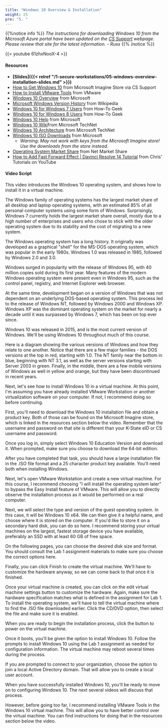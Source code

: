 ```yaml
---
title: "Windows 10 Overview & Installation"
weight: 25
pre: "5. "
---
```


{{%notice info %}}
_The instructions for downloading Windows 10 from the Microsoft Azure portal have been updated on the [CS Support](https://support.cs.ksu.edu/CISDocs/wiki/FAQ#MSDNAA) webpage. Please review that site for the latest information. - Russ_
{{% /notice %}}

{{< youtube 61zhxNooX-4 >}}

#### Resources

* **[Slides]({{< relref "/1-secure-workstations/05-windows-overview-installation-slides.md" >}})**
* [How to Get Windows 10](https://support.cs.ksu.edu/CISDocs/wiki/FAQ#MSDNAA) from Microsoft Imagine Store via CS Support
* [How to Install VMware Tools](https://kb.vmware.com/s/article/1014294) from VMware
* [Windows 10 Overview](https://www.microsoft.com/en-us/windows/features) from Microsoft
* [Microsoft Windows Version History](https://en.wikipedia.org/wiki/Microsoft_Windows_version_history) from Wikipedia
* [Windows 10 for Windows 7 Users](https://www.howtogeek.com/219034/here%E2%80%99s-what%E2%80%99s-different-about-windows-10-for-windows-7-users/) from How-To Geek
* [Windows 10 for Windows 8 Users](https://www.howtogeek.com/219098/heres-whats-different-about-windows-10-for-windows-8-users/) from How-To Geek
* [Windows 10 Help](https://support.microsoft.com/en-us/products/windows?os=windows-10) from Microsoft
* [Windows 10 Wiki](https://social.technet.microsoft.com/wiki/contents/articles/31032.windows-10-portal.aspx)from Microsoft TechNet
* [Windows 10 Architecture](https://social.technet.microsoft.com/wiki/contents/articles/31048.architecture-of-windows-10.aspx) from Microsoft TechNet
* [Windows 10 ISO Downloads](https://www.microsoft.com/en-us/software-download/windows10) from Microsoft
  - _Warning: May not work with keys from the Microsoft Imagine store! Use the downloads from the store instead._
* [Operating System Market Share](https://netmarketshare.com/operating-system-market-share.aspx?options=%7B%22filter%22%3A%7B%22%24and%22%3A%5B%7B%22deviceType%22%3A%7B%22%24in%22%3A%5B%22Desktop%2Flaptop%22%5D%7D%7D%5D%7D%2C%22dateLabel%22%3A%22Trend%22%2C%22attributes%22%3A%22share%22%2C%22group%22%3A%22platform%22%2C%22sort%22%3A%7B%22share%22%3A-1%7D%2C%22id%22%3A%22platformsDesktop%22%2C%22dateInterval%22%3A%22Monthly%22%2C%22dateStart%22%3A%222017-08%22%2C%22dateEnd%22%3A%222018-07%22%2C%22segments%22%3A%22-1000%22%7D) from Net Market Share
* [How to Add Fast Forward Effect | Davinci Resolve 14 Tutorial](https://www.youtube.com/watch?v=pbiIf44yUMo) from Chris' Tutorials on YouTube

#### Video Script

This video introduces the Windows 10 operating system, and shows how to install it in a virtual machine.

The Windows family of operating systems has the largest market share of all desktop and laptop operating systems, with an estimated 85% of all personal computer systems using some form of Windows. Surprisingly, Windows 7 currently holds the largest market share overall, mostly due to a high number of enterprises and users who chose to stick with the older operating system due to its stability and the cost of migrating to a new system.

The Windows operating system has a long history. It originally was developed as a graphical "shell" for the MS-DOS operating system, which was popular in the early 1980s. Windows 1.0 was released in 1985, followed by Windows 2.0 and 3.0.

Windows surged in popularity with the release of Windows 95, with 40 million copies sold during its first year. Many features of the modern Windows operating system were present even in Windows 95, such as the control panel, registry, and Internet Explorer web browser.

At the same time, development began on a version of Windows that was not dependent on an underlying DOS-based operating system. This process led to the release of Windows NT, followed by Windows 2000 and Windows XP. Windows XP was the dominant operating system on the market for nearly a decade until it was surpassed by Windows 7, which has been on top ever since.

Windows 10 was released in 2015, and is the most current version of Windows. We'll be using Windows 10 throughout much of this course.

Here is a diagram showing the various versions of Windows and how they relate to one another. Notice that there are a few major families - the DOS versions at the top in red, starting with 1.0. The NT family near the bottom in blue, beginning with NT 3.1, as well as the server versions starting with Server 2003 in green. Finally, in the middle, there are a few mobile versions of Windows as well in yellow and orange, but they have been discontinued in recent years.

Next, let's see how to install Windows 10 in a virtual machine. At this point, I'm assuming you have already installed VMware Workstation or another virtualization software on your computer. If not, I recommend doing so before continuing.

First, you'll need to download the Windows 10 installation file and obtain a product key. Both of those can be found on the Microsoft Imagine store, which is linked in the resources section below the video. Remember that the username and password on that site is different than your K-State eID or CS username and password.

Once you log in, simply select Windows 10 Education Version and download it. When prompted, make sure you choose to download the 64-bit edition.

After you have completed that task, you should have a large installation file in the .ISO file format and a 25 character product key available. You'll need both when installing Windows.

Next, let's open VMware Workstation and create a new virtual machine. For this course, I recommend choosing "I will install the operating system later" to bypass the Easy Install feature of VMware. This will allow you to directly observe the installation process as it would be performed on a real computer.

Next, we will select the type and version of the guest operating system. In this case, it will be Windows 10 x64. We can then give it a helpful name, and choose where it is stored on the computer. If you'd like to store it on a secondary hard disk, you can do so here. I recommend storing your virtual machines on the largest, fastest storage device you have available, preferably an SSD with at least 60 GB of free space.

On the following pages, you can choose the desired disk size and format. You should consult the Lab 1 assignment materials to make sure you choose the correct options here.

Finally, you can click Finish to create the virtual machine. We'll have to customize the hardware anyway, so we can come back to that once it is finished.

Once your virtual machine is created, you can click on the edit virtual machine settings button to customize the hardware. Again, make sure the hardware specification matches what is defined in the assignment for Lab 1. To install the operating system, we'll have to tell the virtual machine where to find the .ISO file downloaded earlier. Click the CD/DVD option, then select the file and make sure it is enabled.

When you are ready to begin the installation process, click the button to power on the virtual machine.

Once it boots, you'll be given the option to install Windows 10. Follow the prompts to install Windows 10 using the Lab 1 assignment as needed for configuration information. The virtual machine may reboot several times during the process.

If you are prompted to connect to your organization, choose the option to join a local Active Directory domain. That will allow you to create a local user account.

When you have successfully installed Windows 10, you'll be ready to move on to configuring Windows 10. The next several videos will discuss that process.

However, before going too far, I recommend installing VMware Tools in the Windows 10 virtual machine. This will allow you to have better control over the virtual machine. You can find instructions for doing that in the resources section below the video.
